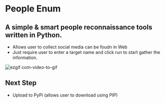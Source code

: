 # People Enum
## A simple & smart people reconnaissance tools written in Python.

- Allows user to collect social media can be foudn in Web
- Just require user to enter a target name and click run to start gather the information.

![ezgif com-video-to-gif](https://user-images.githubusercontent.com/41354603/54493012-769ad200-4906-11e9-9a5d-fa8f520a3b51.gif)

## Next Step
- Upload to PyPi (allows user to download using PIP)

